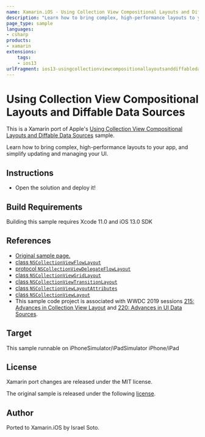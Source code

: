 ```yaml
---
name: Xamarin.iOS - Using Collection View Compositional Layouts and Diffable Data Sources
description: "Learn how to bring complex, high-performance layouts to your app, and simplify updating and managing your UI (iOS13)"
page_type: sample
languages:
- csharp
products:
- xamarin
extensions:
    tags:
    - ios13
urlFragment: ios13-usingcollectionviewcompositionallayoutsanddiffabledatasources
---
```

# Using Collection View Compositional Layouts and Diffable Data Sources

This is a Xamarin port of Apple's [Using Collection View Compositional Layouts and Diffable Data Sources][1] sample.

Learn how to bring complex, high-performance layouts to your app, and simplify updating and managing your UI.

## Instructions

* Open the solution and deploy it!

## Build Requirements

Building this sample requires Xcode 11.0 and iOS 13.0 SDK

## References

* [Original sample page.][1]
* [class `NSCollectionViewFlowLayout`][2]
* [protocol `NSCollectionViewDelegateFlowLayout`][3]
* [class `NSCollectionViewGridLayout`][4]
* [class `NSCollectionViewTransitionLayout`][5]
* [class `NSCollectionViewLayoutAttributes`][6]
* [class `NSCollectionViewLayout`][7]
* This sample code project is associated with WWDC 2019 sessions [215: Advances in Collection View Layout][8] and [220: Advances in UI Data Sources][9].

## Target

This sample runnable on iPhoneSimulator/iPadSimulator iPhone/iPad

## License

Xamarin port changes are released under the MIT license.

The original sample is released under the following [license][10].

## Author

Ported to Xamarin.iOS by Israel Soto.

[1]: https://developer.apple.com/documentation/uikit/views_and_controls/collection_views/using_collection_view_compositional_layouts_and_diffable_data_sources
[2]: https://developer.apple.com/documentation/uikit/views_and_controls/collection_views/using_collection_view_compositional_layouts_and_diffable_data_sources
[3]: https://developer.apple.com/documentation/appkit/nscollectionviewdelegateflowlayout
[4]: https://developer.apple.com/documentation/appkit/nscollectionviewgridlayout
[5]: https://developer.apple.com/documentation/appkit/nscollectionviewtransitionlayout
[6]: https://developer.apple.com/documentation/appkit/nscollectionviewlayoutattributes
[7]: https://developer.apple.com/documentation/appkit/nscollectionviewlayout
[8]: https://developer.apple.com/videos/play/wwdc19/215/
[9]: https://developer.apple.com/videos/play/wwdc19/220/
[10]: ./LICENSE/LICENSE.txt
